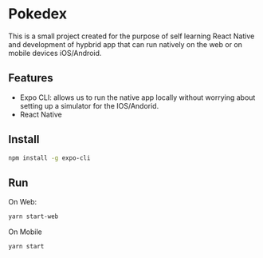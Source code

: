 # Pokedex
This is a small project created for the purpose of self learning React Native and development of hypbrid app that can run natively on the web or on mobile devices iOS/Android. 

## Features 
* Expo CLI: allows us to run the native app locally without worrying about setting up a simulator for the IOS/Andorid.
* React Native

## Install 
```sh
npm install -g expo-cli
```

## Run

On Web: 
```sh
yarn start-web
```

On Mobile
```sh
yarn start
```
